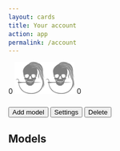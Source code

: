 ```yaml
---
layout: cards
title: Your account
action: app
permalink: /account
---
```

<div class="container">
    <div class="account-display" id="account">
        <div>
            <div class="crown-wrapper">
                <span class="crown crown-left" id="account-model-count">0</span>
                <img alt="Your account avatar" src="/img/logo/spinner.svg" class="crown crown-middle" id="account-picture" />
                <span class="crown crown-right" id="account-draft-count">0</span>
            </div>
            <h3 id="account-username"></h3>
            <button type="button" id="add-model-btn" class="poh btn btn-outline-primary mt-1"><i class="fa fa-plus" aria-hidden="true"></i> Add model</button>
            <button type="button" id="account-settings-btn" class="poh btn btn-outline-primary mt-1"><i class="fa fa-wrench" aria-hidden="true"></i> Settings</button>
            <button type="button" class="poh btn btn-outline-danger mt-1" id="delete-btn"><i class="fa fa-trash-o" aria-hidden="true"></i> Delete</button>
        </div>
    </div>
    <div class="row" id="models-title-row">
        <div class="col-md-12">
            <h2 id="models-title">Models</h2>
        </div>
    </div>
    <div class="row" id="models"></div>
</div>
